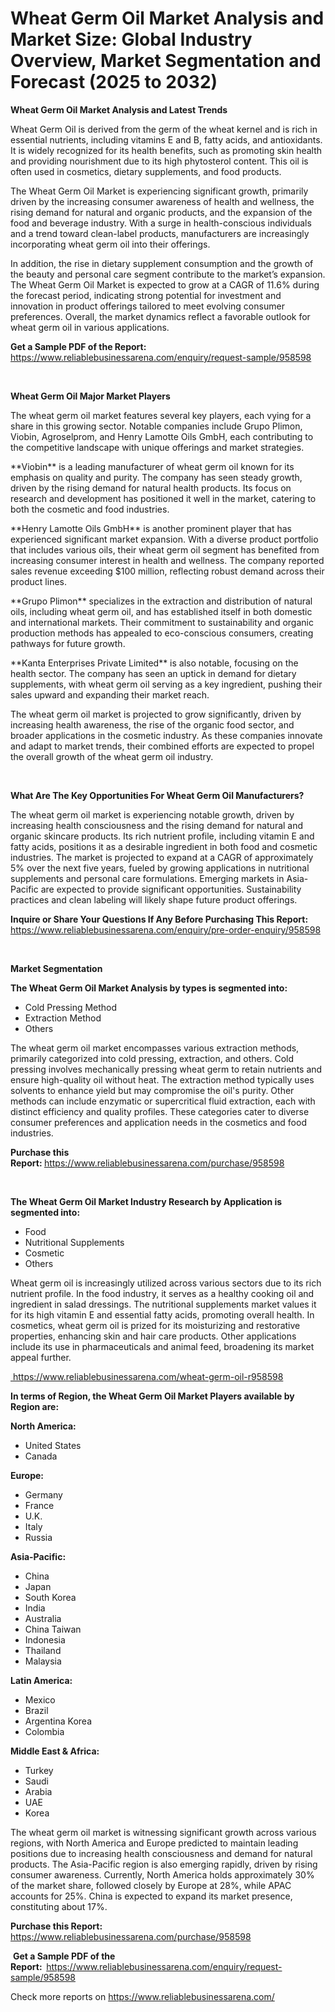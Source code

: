 <p><h1>Wheat Germ Oil Market Analysis and Market Size: Global Industry Overview, Market Segmentation and Forecast (2025 to 2032)</h1></p><p><strong>Wheat Germ Oil Market Analysis and Latest Trends</strong></p>
<p><p>Wheat Germ Oil is derived from the germ of the wheat kernel and is rich in essential nutrients, including vitamins E and B, fatty acids, and antioxidants. It is widely recognized for its health benefits, such as promoting skin health and providing nourishment due to its high phytosterol content. This oil is often used in cosmetics, dietary supplements, and food products.</p><p>The Wheat Germ Oil Market is experiencing significant growth, primarily driven by the increasing consumer awareness of health and wellness, the rising demand for natural and organic products, and the expansion of the food and beverage industry. With a surge in health-conscious individuals and a trend toward clean-label products, manufacturers are increasingly incorporating wheat germ oil into their offerings. </p><p>In addition, the rise in dietary supplement consumption and the growth of the beauty and personal care segment contribute to the market’s expansion. The Wheat Germ Oil Market is expected to grow at a CAGR of 11.6% during the forecast period, indicating strong potential for investment and innovation in product offerings tailored to meet evolving consumer preferences. Overall, the market dynamics reflect a favorable outlook for wheat germ oil in various applications.</p></p>
<p><strong>Get a Sample PDF of the Report:&nbsp;</strong> <a href="https://www.reliablebusinessarena.com/enquiry/request-sample/958598?utm_campaign=2231&utm_medium=2&utm_source=Github&utm_content=ia&utm_term=01022025&utm_id=wheat-germ-oil">https://www.reliablebusinessarena.com/enquiry/request-sample/958598</a></p>
<p>&nbsp;</p>
<p><strong>Wheat Germ Oil Major Market Players</strong></p>
<p><p>The wheat germ oil market features several key players, each vying for a share in this growing sector. Notable companies include Grupo Plimon, Viobin, Agroselprom, and Henry Lamotte Oils GmbH, each contributing to the competitive landscape with unique offerings and market strategies.</p><p>**Viobin** is a leading manufacturer of wheat germ oil known for its emphasis on quality and purity. The company has seen steady growth, driven by the rising demand for natural health products. Its focus on research and development has positioned it well in the market, catering to both the cosmetic and food industries.</p><p>**Henry Lamotte Oils GmbH** is another prominent player that has experienced significant market expansion. With a diverse product portfolio that includes various oils, their wheat germ oil segment has benefited from increasing consumer interest in health and wellness. The company reported sales revenue exceeding $100 million, reflecting robust demand across their product lines.</p><p>**Grupo Plimon** specializes in the extraction and distribution of natural oils, including wheat germ oil, and has established itself in both domestic and international markets. Their commitment to sustainability and organic production methods has appealed to eco-conscious consumers, creating pathways for future growth.</p><p>**Kanta Enterprises Private Limited** is also notable, focusing on the health sector. The company has seen an uptick in demand for dietary supplements, with wheat germ oil serving as a key ingredient, pushing their sales upward and expanding their market reach.</p><p>The wheat germ oil market is projected to grow significantly, driven by increasing health awareness, the rise of the organic food sector, and broader applications in the cosmetic industry. As these companies innovate and adapt to market trends, their combined efforts are expected to propel the overall growth of the wheat germ oil industry.</p></p>
<p>&nbsp;</p>
<p><strong>What Are The Key Opportunities For Wheat Germ Oil Manufacturers?</strong></p>
<p><p>The wheat germ oil market is experiencing notable growth, driven by increasing health consciousness and the rising demand for natural and organic skincare products. Its rich nutrient profile, including vitamin E and fatty acids, positions it as a desirable ingredient in both food and cosmetic industries. The market is projected to expand at a CAGR of approximately 5% over the next five years, fueled by growing applications in nutritional supplements and personal care formulations. Emerging markets in Asia-Pacific are expected to provide significant opportunities. Sustainability practices and clean labeling will likely shape future product offerings.</p></p>
<p><strong>Inquire or Share Your Questions If Any Before Purchasing This Report:</strong> <a href="https://www.reliablebusinessarena.com/enquiry/pre-order-enquiry/958598?utm_campaign=2231&utm_medium=2&utm_source=Github&utm_content=ia&utm_term=01022025&utm_id=wheat-germ-oil">https://www.reliablebusinessarena.com/enquiry/pre-order-enquiry/958598</a></p>
<p>&nbsp;</p>
<p><strong>Market Segmentation</strong></p>
<p><strong>The Wheat Germ Oil Market Analysis by types is segmented into:</strong></p>
<p><ul><li>Cold Pressing Method</li><li>Extraction Method</li><li>Others</li></ul></p>
<p><p>The wheat germ oil market encompasses various extraction methods, primarily categorized into cold pressing, extraction, and others. Cold pressing involves mechanically pressing wheat germ to retain nutrients and ensure high-quality oil without heat. The extraction method typically uses solvents to enhance yield but may compromise the oil's purity. Other methods can include enzymatic or supercritical fluid extraction, each with distinct efficiency and quality profiles. These categories cater to diverse consumer preferences and application needs in the cosmetics and food industries.</p></p>
<p><strong>Purchase this Report:&nbsp;</strong><a href="https://www.reliablebusinessarena.com/purchase/958598?utm_campaign=2231&utm_medium=2&utm_source=Github&utm_content=ia&utm_term=01022025&utm_id=wheat-germ-oil">https://www.reliablebusinessarena.com/purchase/958598</a></p>
<p>&nbsp;</p>
<p><strong>The Wheat Germ Oil Market Industry Research by Application is segmented into:</strong></p>
<p><ul><li>Food</li><li>Nutritional Supplements</li><li>Cosmetic</li><li>Others</li></ul></p>
<p><p>Wheat germ oil is increasingly utilized across various sectors due to its rich nutrient profile. In the food industry, it serves as a healthy cooking oil and ingredient in salad dressings. The nutritional supplements market values it for its high vitamin E and essential fatty acids, promoting overall health. In cosmetics, wheat germ oil is prized for its moisturizing and restorative properties, enhancing skin and hair care products. Other applications include its use in pharmaceuticals and animal feed, broadening its market appeal further.</p></p>
<p><a href="https://www.reliablebusinessarena.com/wheat-germ-oil-r958598?utm_campaign=2231&utm_medium=2&utm_source=Github&utm_content=ia&utm_term=01022025&utm_id=wheat-germ-oil">&nbsp;https://www.reliablebusinessarena.com/wheat-germ-oil-r958598</a></p>
<p><strong>In terms of Region, the Wheat Germ Oil Market Players available by Region are:</strong></p>
<p>
    <p> <strong> North America: </strong>
        <ul>
            <li>United States</li>
            <li>Canada</li>
        </ul>
        </p> 
    <p> <strong> Europe: </strong>
        <ul>
            <li>Germany</li>
            <li>France</li>
            <li>U.K.</li>
            <li>Italy</li>
            <li>Russia</li>
        </ul>
        </p> 
    <p> <strong> Asia-Pacific: </strong>
        <ul>
            <li>China</li>
            <li>Japan</li>
            <li>South Korea</li>
            <li>India</li>
            <li>Australia</li>
            <li>China Taiwan</li>
            <li>Indonesia</li>
            <li>Thailand</li>
            <li>Malaysia</li>
        </ul>
        </p> 
    <p> <strong> Latin America: </strong>
        <ul>
            <li>Mexico</li>
            <li>Brazil</li>
            <li>Argentina Korea</li>
            <li>Colombia</li>
        </ul>
        </p> 
    <p> <strong> Middle East & Africa: </strong>
        <ul>
            <li>Turkey</li>
            <li>Saudi</li>
            <li>Arabia</li>
            <li>UAE</li>
            <li>Korea</li>
        </ul>
    </p>
    </p>
<p><p>The wheat germ oil market is witnessing significant growth across various regions, with North America and Europe predicted to maintain leading positions due to increasing health consciousness and demand for natural products. The Asia-Pacific region is also emerging rapidly, driven by rising consumer awareness. Currently, North America holds approximately 30% of the market share, followed closely by Europe at 28%, while APAC accounts for 25%. China is expected to expand its market presence, constituting about 17%.</p></p>
<p><strong>Purchase this Report: </strong><a href="https://www.reliablebusinessarena.com/purchase/958598?utm_campaign=2231&utm_medium=2&utm_source=Github&utm_content=ia&utm_term=01022025&utm_id=wheat-germ-oil">https://www.reliablebusinessarena.com/purchase/958598</a></p>
<p>&nbsp;<strong>Get a Sample PDF of the Report:&nbsp;&nbsp;</strong><a href="https://www.reliablebusinessarena.com/enquiry/request-sample/958598?utm_campaign=2231&utm_medium=2&utm_source=Github&utm_content=ia&utm_term=01022025&utm_id=wheat-germ-oil">https://www.reliablebusinessarena.com/enquiry/request-sample/958598</a></p>
<p><strong></strong></p>
<p>Check more reports on <a href="https://www.reliablebusinessarena.com/?utm_campaign=2231&utm_medium=2&utm_source=Github&utm_content=ia&utm_term=01022025&utm_id=wheat-germ-oil">https://www.reliablebusinessarena.com/</a></p>